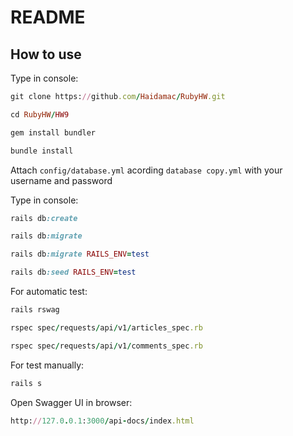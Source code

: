 # README

## How to use
Type in console:

```ruby
git clone https://github.com/Haidamac/RubyHW.git
```

```ruby
cd RubyHW/HW9
````

```ruby
gem install bundler
```
```ruby
bundle install
```

Attach ```config/database.yml``` acording `database copy.yml` with your username and password

Type in console:

```ruby
rails db:create
```

```ruby
rails db:migrate
```

```ruby
rails db:migrate RAILS_ENV=test 
```


```ruby
rails db:seed RAILS_ENV=test
```

For automatic test:

```ruby
rails rswag
```

```ruby
rspec spec/requests/api/v1/articles_spec.rb
```

```ruby
rspec spec/requests/api/v1/comments_spec.rb
```

For test manually:

```ruby
rails s
```

Open Swagger UI in browser:
```ruby
http://127.0.0.1:3000/api-docs/index.html
```
